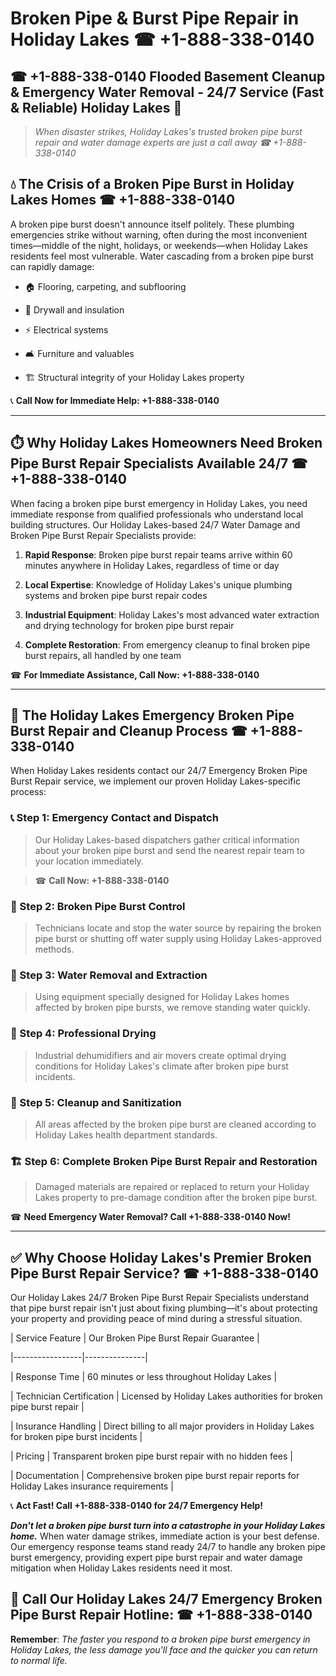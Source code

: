 # Broken Pipe & Burst Pipe Repair in Holiday Lakes ☎ +1-888-338-0140  
## ☎ +1-888-338-0140 Flooded Basement Cleanup & Emergency Water Removal - 24/7 Service (Fast & Reliable) Holiday Lakes 🚨  

> *When disaster strikes, Holiday Lakes's trusted broken pipe burst repair and water damage experts are just a call away ☎ +1-888-338-0140*  

## 💧 The Crisis of a Broken Pipe Burst in Holiday Lakes Homes ☎ +1-888-338-0140  

A broken pipe burst doesn't announce itself politely. These plumbing emergencies strike without warning, often during the most inconvenient times—middle of the night, holidays, or weekends—when Holiday Lakes residents feel most vulnerable. Water cascading from a broken pipe burst can rapidly damage:  

* 🏠 Flooring, carpeting, and subflooring  
* 🧱 Drywall and insulation  
* ⚡ Electrical systems  
* 🛋️ Furniture and valuables  
* 🏗️ Structural integrity of your Holiday Lakes property  

📞 **Call Now for Immediate Help: +1-888-338-0140**  

---  

## ⏱️ Why Holiday Lakes Homeowners Need Broken Pipe Burst Repair Specialists Available 24/7 ☎ +1-888-338-0140  

When facing a broken pipe burst emergency in Holiday Lakes, you need immediate response from qualified professionals who understand local building structures. Our Holiday Lakes-based 24/7 Water Damage and Broken Pipe Burst Repair Specialists provide:  

1. **Rapid Response**: Broken pipe burst repair teams arrive within 60 minutes anywhere in Holiday Lakes, regardless of time or day  
2. **Local Expertise**: Knowledge of Holiday Lakes's unique plumbing systems and broken pipe burst repair codes  
3. **Industrial Equipment**: Holiday Lakes's most advanced water extraction and drying technology for broken pipe burst repair  
4. **Complete Restoration**: From emergency cleanup to final broken pipe burst repairs, all handled by one team  

☎ **For Immediate Assistance, Call Now: +1-888-338-0140**  

---  

## 🔧 The Holiday Lakes Emergency Broken Pipe Burst Repair and Cleanup Process ☎ +1-888-338-0140  

When Holiday Lakes residents contact our 24/7 Emergency Broken Pipe Burst Repair service, we implement our proven Holiday Lakes-specific process:  

### 📞 Step 1: Emergency Contact and Dispatch  
> Our Holiday Lakes-based dispatchers gather critical information about your broken pipe burst and send the nearest repair team to your location immediately.  
> ☎ **Call Now: +1-888-338-0140**  

### 🚿 Step 2: Broken Pipe Burst Control  
> Technicians locate and stop the water source by repairing the broken pipe burst or shutting off water supply using Holiday Lakes-approved methods.  

### 🌊 Step 3: Water Removal and Extraction  
> Using equipment specially designed for Holiday Lakes homes affected by broken pipe bursts, we remove standing water quickly.  

### 💨 Step 4: Professional Drying  
> Industrial dehumidifiers and air movers create optimal drying conditions for Holiday Lakes's climate after broken pipe burst incidents.  

### 🧼 Step 5: Cleanup and Sanitization  
> All areas affected by the broken pipe burst are cleaned according to Holiday Lakes health department standards.  

### 🏗️ Step 6: Complete Broken Pipe Burst Repair and Restoration  
> Damaged materials are repaired or replaced to return your Holiday Lakes property to pre-damage condition after the broken pipe burst.  

☎ **Need Emergency Water Removal? Call +1-888-338-0140 Now!**  

---  

## ✅ Why Choose Holiday Lakes's Premier Broken Pipe Burst Repair Service? ☎ +1-888-338-0140  

Our Holiday Lakes 24/7 Broken Pipe Burst Repair Specialists understand that pipe burst repair isn't just about fixing plumbing—it's about protecting your property and providing peace of mind during a stressful situation.  

| Service Feature | Our Broken Pipe Burst Repair Guarantee |  
|-----------------|---------------|  
| Response Time | 60 minutes or less throughout Holiday Lakes |  
| Technician Certification | Licensed by Holiday Lakes authorities for broken pipe burst repair |  
| Insurance Handling | Direct billing to all major providers in Holiday Lakes for broken pipe burst incidents |  
| Pricing | Transparent broken pipe burst repair with no hidden fees |  
| Documentation | Comprehensive broken pipe burst repair reports for Holiday Lakes insurance requirements |  

📞 **Act Fast! Call +1-888-338-0140 for 24/7 Emergency Help!**  

***Don't let a broken pipe burst turn into a catastrophe in your Holiday Lakes home.*** When water damage strikes, immediate action is your best defense. Our emergency response teams stand ready 24/7 to handle any broken pipe burst emergency, providing expert pipe burst repair and water damage mitigation when Holiday Lakes residents need it most.  

## 📱 Call Our Holiday Lakes 24/7 Emergency Broken Pipe Burst Repair Hotline: ☎ +1-888-338-0140  

**Remember**: *The faster you respond to a broken pipe burst emergency in Holiday Lakes, the less damage you'll face and the quicker you can return to normal life.*
